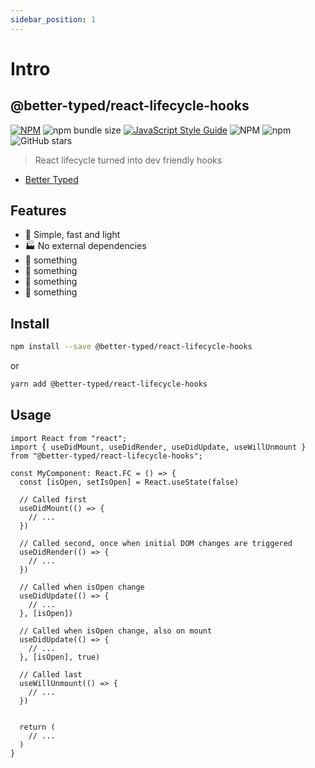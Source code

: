 ```yaml
---
sidebar_position: 1
---
```


# Intro

## @better-typed/react-lifecycle-hooks

[![NPM](https://img.shields.io/npm/v/@better-typed/react-lifecycle-hooks.svg)](https://www.npmjs.com/package/@better-typed/react-lifecycle-hooks)
![npm bundle size](https://img.shields.io/bundlephobia/minzip/@better-typed/react-lifecycle-hooks)
[![JavaScript Style Guide](https://img.shields.io/badge/code_style-standard-brightgreen.svg)](https://standardjs.com)
![NPM](https://img.shields.io/npm/l/@better-typed/react-lifecycle-hooks)
![npm](https://img.shields.io/npm/dm/@better-typed/react-lifecycle-hooks)
![GitHub stars](https://img.shields.io/github/stars/prc5/@better-typed/react-lifecycle-hooks?style=social)

> React lifecycle turned into dev friendly hooks

- [Better Typed](https://github.com/BetterTyped)

## Features

- :rocket: Simple, fast and light
- :factory: No external dependencies
- :gem: something
- :gift: something
- :wrench: something
- :crown: something

## Install

```bash
npm install --save @better-typed/react-lifecycle-hooks
```

or

```bash
yarn add @better-typed/react-lifecycle-hooks
```

## Usage

```tsx
import React from "react";
import { useDidMount, useDidRender, useDidUpdate, useWillUnmount } from "@better-typed/react-lifecycle-hooks";

const MyComponent: React.FC = () => {
  const [isOpen, setIsOpen] = React.useState(false)

  // Called first
  useDidMount(() => {
    // ...
  })

  // Called second, once when initial DOM changes are triggered
  useDidRender(() => {
    // ...
  })

  // Called when isOpen change
  useDidUpdate(() => {
    // ...
  }, [isOpen])

  // Called when isOpen change, also on mount
  useDidUpdate(() => {
    // ...
  }, [isOpen], true)

  // Called last
  useWillUnmount(() => {
    // ...
  })


  return (
    // ...
  )
}

```
